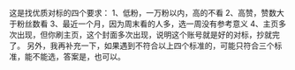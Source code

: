 

这是找优质对标的四个要求：
1、低粉，一万粉以内，高的不看
2、高赞，赞数大于粉丝数看
3、最近一个月，因为周末看的人多，选一周没有参考意义
4、主页多次出现，但你刷主页，这个封面多次出现，说明这个账号就是好的对标，抄就完了。
另外，我再补充一下，如果遇到不符合以上四个标准的，可能只符合三个标准，能不能选，答案是，也可以。